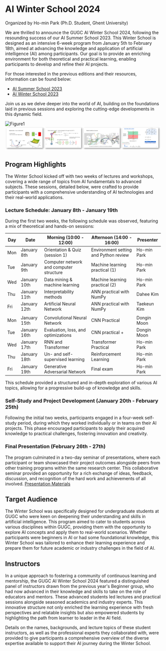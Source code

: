 # AI Winter School 2024
Organized by Ho-min Park (Ph.D. Student, Ghent University)

We are thrilled to announce the GUGC AI Winter School 2024, following the resounding success of our AI Summer School 2023. This Winter School is designed as an intensive 6-week program from January 5th to February 18th, aimed at advancing the knowledge and application of artificial intelligence (AI) among participants. Our goal is to provide an enriching environment for both theoretical and practical learning, enabling participants to develop and refine their AI projects.

For those interested in the previous editions and their resources, information can be found below:

-   [AI Summer School 2023](https://github.com/powersimmani/AISS2023)
-   [AI Winter School 2023](https://github.com/powersimmani/AIWS2023)

Join us as we delve deeper into the world of AI, building on the foundations laid in previous sessions and exploring the cutting-edge developments in this dynamic field.

![Figure1](./Figure1.png)
![Figure2](./Figure2.png)


## Program Highlights

The Winter School kicked off with two weeks of lectures and workshops, covering a wide range of topics from AI fundamentals to advanced subjects. These sessions, detailed below, were crafted to provide participants with a comprehensive understanding of AI technologies and their real-world applications.

### Lecture Schedule: January 8th - January 19th

During the first two weeks, the following schedule was observed, featuring a mix of theoretical and hands-on sessions:

| Day  | Date       | Morning (10:00 - 12:00)                     | Afternoon (14:00 - 16:00)             | Presenter    |
|------|------------|---------------------------------------------|---------------------------------------|--------------|
| Mon  | January 8th| Orientation & Quiz (session 1)              | Environment setting and Python review | Ho-min Park  |
| Tue  | January 9th| Computer network and computer structure     | Machine learning practical (1)        | Ho-min Park  |
| Wed  | January 10th| Data mining & machine learning             | Machine learning practical (2)        | Ho-min Park  |
| Thu  | January 11th| Interpretability methods                   | ANN practical with NumPy              | Dahee Kim    |
| Fri  | January 12th| Artificial Neural Network                  | ANN practical with NumPy              | Taekeun Kim  |
||||||
| Mon  | January 15th| Convolutional Neural Network               | CNN Practical                         | Dongin Moon  |
| Tue  | January 16th| Evaluation, loss, and optimizations        | CNN practical +                       | Dongin Moon  |
| Wed  | January 17th| RNN and Transformer                        | Transformer Practical                 | Ho-min Park  |
| Thu  | January 18th| Un- and self-supervised learning           | Reinforcement Learning                | Ho-min Park  |
| Fri  | January 19th| Generative Adversarial Network             | Final exam                            | Ho-min Park  |


This schedule provided a structured and in-depth exploration of various AI topics, allowing for a progressive build-up of knowledge and skills.

### Self-Study and Project Development (January 20th - February 25th)

Following the initial two weeks, participants engaged in a four-week self-study period, during which they worked individually or in teams on their AI projects. This phase encouraged participants to apply their acquired knowledge to practical challenges, fostering innovation and creativity.

### Final Presentation (February 26th - 27th)

The program culminated in a two-day seminar of presentations, where each participant or team showcased their project outcomes alongside peers from other training programs within the same research center. This collaborative seminar provided an opportunity for a rich exchange of ideas, feedback, discussion, and recognition of the hard work and achievements of all involved.
[Presentation Materials](https://github.com/powersimmani/RC4_IRTP_Seminar)

## Target Audience

The Winter School was specifically designed for undergraduate students at GUGC who were keen on deepening their understanding and skills in artificial intelligence. This program aimed to cater to students across various disciplines within GUGC, providing them with the opportunity to explore AI concepts and apply them to real-world scenarios. Whether participants were beginners in AI or had some foundational knowledge, this Winter School was tailored to enhance their learning experience and prepare them for future academic or industry challenges in the field of AI.

## Instructors

In a unique approach to fostering a community of continuous learning and mentorship, the GUGC AI Winter School 2024 featured a distinguished panel of instructors drawn from the previous year's Beginner group, who had now advanced in their knowledge and skills to take on the role of educators and mentors. These advanced students led lectures and practical sessions alongside seasoned academics and industry experts. This innovative structure not only enriched the learning experience with fresh perspectives and relatable insights but also empowered students by highlighting the path from learner to leader in the AI field.

Details on the names, backgrounds, and lecture topics of these student instructors, as well as the professional experts they collaborated with, were provided to give participants a comprehensive overview of the diverse expertise available to support their AI journey during the Winter School.


